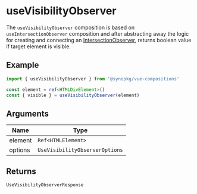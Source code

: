 # useVisibilityObserver
The `useVisibilityObserver` composition is based on `useIntersectionObserver` composition and after abstracting away the logic for creating and connecting an [IntersectionObserver](https://developer.mozilla.org/en-US/docs/Web/API/IntersectionObserver/IntersectionObserver), returns boolean value if target element is visible.

## Example
```typescript
import { useVisibilityObserver } from '@synopkg/vue-compositions'

const element = ref<HTMLDivElement>()
const { visible } = useVisibilityObserver(element)
```

## Arguments
| Name  | Type                    |
|-------|-------------------------|
| element | `Ref<HTMLElement>` |
| options  | `UseVisibilityObserverOptions`  |

## Returns
`UseVisibilityObserverResponse`